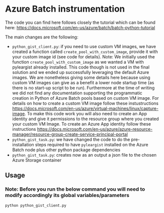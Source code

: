 # Azure Batch instrumentation

The code you can find here follows closely the tutorial which can be found here: https://docs.microsoft.com/en-us/azure/batch/batch-python-tutorial

The main changes are the following:

- `python_gist_client.py`: if you need to use custom VM images, we have created a function called `create_pool_with_custom_image`, provide it with your custom image id (see code for details). 
Note: We initially used the function `create_pool_with_custom_image` as we wanted a VM with pyleargist already installed. This code though is not used in the final solution and we ended up successfully leveraging the default Azure images. We are nonetheless giving some details here because using custom VM images can give as a benefit a lower node startup time (as there is no start-up script to be run). Furthermore at the time of writing we did not find any documentation supporting the programmatic creation in Python of Azure Batch pools based on custom VM image. For details on how to create a custom VM image follow these instustructions https://docs.microsoft.com/en-us/azure/virtual-machines/linux/capture-image. To make this code work you will also need to create an App identity and give it permissions to the resource group where you created your custom VM Image. To create an Azure App identity follow these instructions https://docs.microsoft.com/en-us/azure/azure-resource-manager/resource-group-create-service-principal-portal
- `python_gist_task.py`: we have changed the code to do the pre-installation steps required to have `pyleargist` installed on the Azure Batch node plus other python package dependencies
- `python_gist_task.py`: creates now as an output a json file to the chosen Azure Storage container


## Usage
### Note: Before you run the below command you will need to modify accordingly its global variables/parameters 


`python python_gist_client.py`
